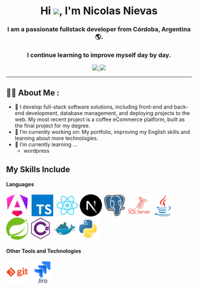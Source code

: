 <div id="header" align="center">
    <h1 align="center">Hi  <img src="https://media.giphy.com/media/hvRJCLFzcasrR4ia7z/giphy.gif" width="30px">, I'm Nicolas Nievas</h1>
    <h3 align="center">I am a passionate fullstack developer from Córdoba, Argentina 🌎.</h3>
    <h3 align="center">I continue learning to improve myself day by day.</h3>
    <div align="center"> 
  <a href="mailto:nicoonievas7@gmail.com">
    <img src="https://img.shields.io/badge/Gmail-333333?style=for-the-badge&logo=gmail&logoColor=red" />
  </a>
  <a href="https://linkedin.com/in/nievas-nicolas/" target="_blank">
    <img src="https://img.shields.io/badge/LinkedIn-0077B5?style=for-the-badge&logo=linkedin&logoColor=white" target="_blank" />
  </a>
</div>
</div>

---

<h2>👨‍💻 About Me : </h2>

- 📝 I develop full-stack software solutions, including front-end and back-end development, database management, and deploying projects to the web. My most recent project is a coffee eCommerce platform, built as the final project for my degree.
- 🔭 I’m currently working on: My portfolio, improving my English skills and learning about more technologies.
- 🌱 I’m currently learning ...
  - wordpress



## My Skills Include
  
<div align="left">
    <h4>Languages </h4>
    <div>
        <img src="https://github.com/devicons/devicon/blob/master/icons/angular/angular-original.svg" title="Angular" alt="Angular" width="60" height="60"/>&nbsp;
        <img src="https://github.com/devicons/devicon/blob/master/icons/typescript/typescript-plain.svg" title="Typescript" alt="Typescript" width="60" height="60"/>&nbsp;
        <img src="https://github.com/devicons/devicon/blob/master/icons/react/react-original.svg" title="React" **alt="React" width="60" height="60"/>
        <img src="https://github.com/devicons/devicon/blob/master/icons/nextjs/nextjs-original.svg" title="NextJs" **alt="NextJs" width="60" height="60"/>
        <img src="https://github.com/devicons/devicon/blob/master/icons/postgresql/postgresql-original.svg" title="PostgreSQL" alt="PostgreSQL" width="60" height="60"/>&nbsp;
        <img src="https://github.com/devicons/devicon/blob/master/icons/microsoftsqlserver/microsoftsqlserver-plain-wordmark.svg" title="Git" **alt="Git" width="60" height="60"/>
        <img src="https://github.com/devicons/devicon/blob/master/icons/java/java-original.svg" title="Java" alt="Java" width="60" height="60"/>
        <img src="https://github.com/devicons/devicon/blob/master/icons/spring/spring-original.svg" title="Spring" alt="Spring" width="60" height="60"/>
        <img src="https://github.com/devicons/devicon/blob/master/icons/csharp/csharp-line.svg" title="Csharp" alt="Csharp" width="60" height="60"/>
        <img src="https://github.com/devicons/devicon/blob/master/icons/docker/docker-original.svg" title="Docker" alt="Docker" width="60" height="60"/>
        <img src="https://github.com/devicons/devicon/blob/master/icons/python/python-original.svg" title="Git" **alt="Git" width="60" height="60"/>
      </div>
</div> 

<div aling="left">
    <h4> Other Tools and Technologies</h4>
    <div>
        <img src="https://github.com/devicons/devicon/blob/master/icons/git/git-plain-wordmark.svg" title="Angular" alt="Angular" width="60" height="60"/>&nbsp;
        <img src="https://github.com/devicons/devicon/blob/master/icons/jira/jira-original-wordmark.svg" title="Angular" alt="Angular" width="60" height="60"/>&nbsp;
    </div>
</div>
<!--
**NicolasNievas/NicolasNievas** is a ✨ _special_ ✨ repository because its `README.md` (this file) appears on your GitHub profile.

Here are some ideas to get you started:

- 🔭 I’m currently working on ...
- 🌱 I’m currently learning ...
- 👯 I’m looking to collaborate on ...
- 🤔 I’m looking for help with ...
- 💬 Ask me about ...
- 📫 How to reach me: ...
- 😄 Pronouns: ...
- ⚡ Fun fact: ...
  
        <img src="https://img.shields.io/badge/Git-F05032?style=for-the-badge&logo=git&logoColor=white">
        <img src="https://img.shields.io/badge/jira-%230A0FFF.svg?style=for-the-badge&logo=jira&logoColor=white">
  
-->
